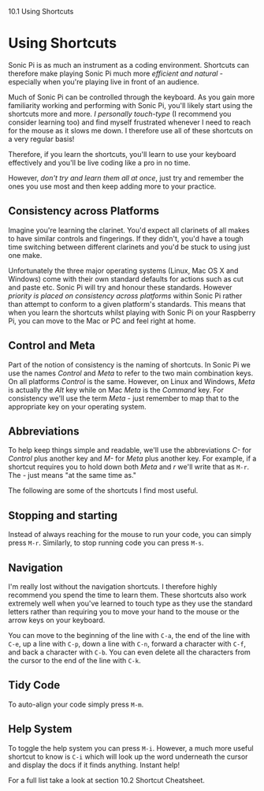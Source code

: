 10.1 Using Shortcuts

# Using Shortcuts

Sonic Pi is as much an instrument as a coding environment. Shortcuts can
therefore make playing Sonic Pi much more *efficient and natural* -
especially when you're playing live in front of an audience.

Much of Sonic Pi can be controlled through the keyboard. As you gain
more familiarity working and performing with Sonic Pi, you'll likely
start using the shortcuts more and more. *I personally touch-type* (I
recommend you consider learning too) and find myself frustrated whenever
I need to reach for the mouse as it slows me down. I therefore use all
of these shortcuts on a very regular basis! 

Therefore, if you learn the shortcuts, you'll learn to use your keyboard
effectively and you'll be live coding like a pro in no time.

However, *don't try and learn them all at once*, just try and remember the
ones you use most and then keep adding more to your practice.

## Consistency across Platforms

Imagine you're learning the clarinet. You'd expect all clarinets of
all makes to have similar controls and fingerings. If they didn't, you'd
have a tough time switching between different clarinets and you'd be
stuck to using just one make.

Unfortunately the three major operating systems (Linux, Mac OS X and
Windows) come with their own standard defaults for actions such as cut
and paste etc. Sonic Pi will try and honour these standards. However
*priority is placed on consistency across platforms* within Sonic Pi
rather than attempt to conform to a given platform's standards. This
means that when you learn the shortcuts whilst playing with Sonic Pi on
your Raspberry Pi, you can move to the Mac or PC and feel right at home.

## Control and Meta

Part of the notion of consistency is the naming of shortcuts. In Sonic
Pi we use the names *Control* and *Meta* to refer to the two main
combination keys. On all platforms *Control* is the same. However, on
Linux and Windows, *Meta* is actually the *Alt* key while on Mac *Meta* is
the *Command* key. For consistency we'll use the term *Meta* - just
remember to map that to the appropriate key on your operating system.

## Abbreviations

To help keep things simple and readable, we'll use the abbreviations *C-*
for *Control* plus another key and *M-* for *Meta* plus another key. For
example, if a shortcut requires you to hold down both *Meta* and *r*
we'll write that as `M-r`. The *-* just means "at the same time as."

The following are some of the shortcuts I find most useful.

## Stopping and starting

Instead of always reaching for the mouse to run your code, you can
simply press `M-r`. Similarly, to stop running code you can press `M-s`.

## Navigation

I'm really lost without the navigation shortcuts. I therefore highly
recommend you spend the time to learn them. These shortcuts also work
extremely well when you've learned to touch type as they use the
standard letters rather than requiring you to move your hand to the
mouse or the arrow keys on your keyboard.

You can move to the beginning of the line with `C-a`, the end of the
line with `C-e`, up a line with `C-p`, down a line with `C-n`, forward a
character with `C-f`, and back a character with `C-b`. You can even
delete all the characters from the cursor to the end of the line with
`C-k`.

## Tidy Code

To auto-align your code simply press `M-m`.

## Help System

To toggle the help system you can press `M-i`. However, a much more
useful shortcut to know is `C-i` which will look up the word underneath
the cursor and display the docs if it finds anything. Instant help!

For a full list take a look at section 10.2 Shortcut Cheatsheet.
